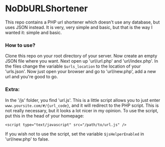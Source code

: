 # NoDbURLShortener
This repo contains a PHP url shortener which doesn't use any database, but uses JSON instead. It is very, very simple and basic, but that is the way I wanted it: simple and basic.

### How to use?
Clone this repo on your root directory of your server. Now create an empty JSON file where you want. Next open up 'url/url.php' and 'url/index.php'. In the files change the variable `$urls_location` to the location of your 'urls.json'. Now just open your browser and go to 'url/new.php', add a new url and you're good to go.

### Extra:
In the '/js' folder, you find 'url.js'. This is a little script allows you to just enter `www.yoursite.com/#/{url_code}`, and it will redirect to the PHP script. This is not really necessary, but it looks a lot nicer in my opinion.
To use the script, put this in the head of your homepage:

`<script type="text/javascript" src="/path/to/url.js" />`

If you wish not to use the script, set the variable `$jsHelperEnabled` in 'url/new.php' to false.